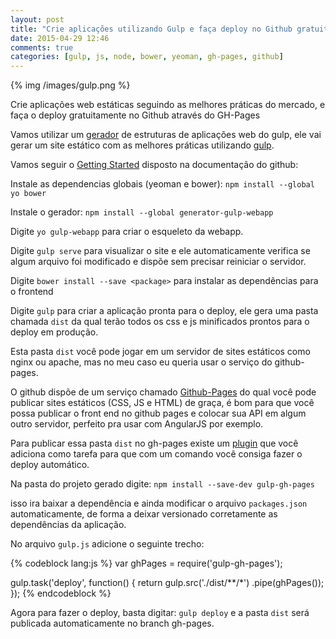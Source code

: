 ```yaml
---
layout: post
title: "Crie aplicações utilizando Gulp e faça deploy no Github gratuitamente."
date: 2015-04-29 12:46
comments: true
categories: [gulp, js, node, bower, yeoman, gh-pages, github]
---
```

{% img /images/gulp.png %}

Crie aplicações web estáticas seguindo as melhores práticas do mercado, e faça o deploy gratuitamente no Github através do GH-Pages

<!-- more -->


Vamos utilizar um [gerador](https://github.com/yeoman/generator-gulp-webapp) de estruturas de aplicações web do gulp, ele vai gerar um site estático com as melhores práticas utilizando [gulp](http://gulpjs.com/).

Vamos seguir o [Getting Started](https://github.com/yeoman/generator-gulp-webapp#getting-started) disposto na documentação do github:

Instale as dependencias globais (yeoman e bower): `npm install --global yo bower`

Instale o gerador: `npm install --global generator-gulp-webapp`

Digite `yo gulp-webapp` para criar o esqueleto da webapp.

Digite `gulp serve` para visualizar o site e ele automaticamente verifica se algum arquivo foi modificado e dispõe sem precisar reiniciar o servidor.

Digite `bower install --save <package>` para instalar as dependências para o frontend

Digite `gulp` para criar a aplicação pronta para o deploy, ele gera uma pasta chamada `dist` da qual terão todos os css e js minificados prontos para o deploy em produção.

Esta pasta `dist` você pode jogar em um servidor de sites estáticos como nginx ou apache, mas no meu caso eu queria usar o serviço do github-pages.

O github dispõe de um serviço chamado [Github-Pages](https://pages.github.com/) do qual você pode publicar sites estáticos (CSS, JS e HTML) de graça, é bom para que você possa publicar o front end no github pages e colocar sua API em algum outro servidor, perfeito pra usar com AngularJS por exemplo.

Para publicar essa pasta `dist` no gh-pages existe um [plugin](https://www.npmjs.com/package/gulp-gh-pages) que você adiciona como tarefa para que com um comando você consiga fazer o deploy automático.

Na pasta do projeto gerado digite: `npm install --save-dev gulp-gh-pages`

isso ira baixar a dependência e ainda modificar o arquivo `packages.json` automaticamente, de forma a deixar versionado corretamente as dependências da aplicação.

No arquivo `gulp.js` adicione o seguinte trecho:

{% codeblock lang:js %}
var ghPages = require('gulp-gh-pages');
 
gulp.task('deploy', function() {
  return gulp.src('./dist/**/*')
    .pipe(ghPages());
});
{% endcodeblock %}

Agora para fazer o deploy, basta digitar: `gulp deploy` e a pasta `dist` será publicada automaticamente no branch gh-pages.